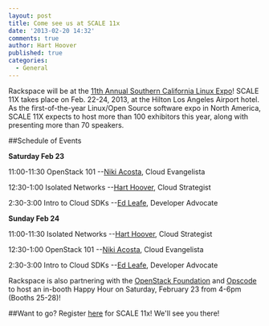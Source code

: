 ```yaml
---
layout: post
title: Come see us at SCALE 11x
date: '2013-02-20 14:32'
comments: true
author: Hart Hoover
published: true
categories:
  - General
---
```

Rackspace will be at the [11th Annual Southern California Linux Expo](https://www.socallinuxexpo.org/scale11x/)! SCALE 11X takes place on Feb. 22-24, 2013, at the Hilton Los Angeles Airport hotel. As the first-of-the-year Linux/Open Source software expo in North America, SCALE 11X expects to host more than 100 exhibitors this year, along with presenting more than 70 speakers.
<!-- more -->
##Schedule of Events

**Saturday Feb 23**

11:00-11:30 OpenStack 101 --[Niki Acosta](https://twitter.com/nikiacosta), Cloud Evangelista

12:30-1:00 Isolated Networks --[Hart Hoover](https://twitter.com/hhoover), Cloud Strategist 

2:30-3:00 Intro to Cloud SDKs --[Ed Leafe](https://twitter.com/edleafe), Developer Advocate

**Sunday Feb 24**

11:00-11:30 Isolated Networks --[Hart Hoover](https://twitter.com/hhoover), Cloud Strategist

12:30-1:00 OpenStack 101 --[Niki Acosta](https://twitter.com/nikiacosta), Cloud Evangelista

2:30-3:00 Intro to Cloud SDKs --[Ed Leafe](https://twitter.com/edleafe), Developer Advocate

Rackspace is also partnering with the [OpenStack Foundation](https://www.openstack.org) and [Opscode](https://www.opscode.com) to host an in-booth Happy Hour on Saturday, February 23 from 4-6pm (Booths 25-28)!

##Want to go?
Register [here](https://reg.socallinuxexpo.org/reg6/) for SCALE 11x! We'll see you there!

